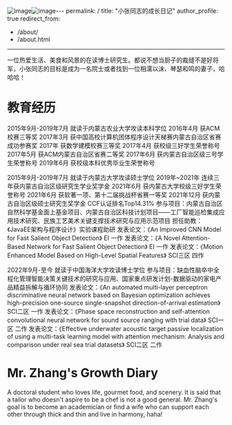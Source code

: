 ![image](https://github.com/user-attachments/assets/250d6fe1-5c59-46cc-8914-4d13306a6521)![image](https://github.com/user-attachments/assets/3223acbd-9c94-4a36-9471-bf2b7198acbd)---
permalink: /
title: "小张同志的成长日记"
author_profile: true
redirect_from: 
  - /about/
  - /about.html
---

<p>一位热爱生活、美食和风景的在读博士研究生。都说不想当厨子的裁缝不是好将军，小张同志的目标是成为一名院士或者找到一位相濡以沫、琴瑟和鸣的妻子，哈哈哈！</p>

教育经历
======
2015年9月-2019年7月 就读于内蒙古农业大学攻读本科学位
2016年4月 获ACM校赛三等奖
2017年3月 获中国高校计算机团体程序设计天梯赛内蒙古自治区省赛成功参赛奖
2017年 获数学建模校赛三等奖
2017年4月 获校级三好学生荣誉称号
2017年5月 获ACM内蒙古自治区省赛二等奖
2017年6月 获内蒙古自治区级三号学生荣誉称号 
2019年6月 获校级本科优秀毕业生荣誉称号

2015年9月-2019年7月 就读于内蒙古大学攻读硕士学位
2019年~2021年 连续三年获内蒙古自治区级研究生学业奖学金
2021年6月 获内蒙古大学校级三好学生荣誉称号
2021年6月 获软著一项、第十二届挑战杯省赛一等奖
2021年12月 获内蒙古自治区级硕士研究生奖学金
CCF认证排名Top14.31%
参与项目：内蒙古自治区自然科学基金面上基金项目、内蒙古自治区科技计划项目——工厂智能巡检集成应用技术研究、民族工艺美术关键支撑技术研究与应用示范项目
担任助教：《JavaEE架构与程序设计》实验课程助研
发表论文：《An Improved CNN Model for Fast Salient Object Detection》 EI 一作
发表论文：《A Novel Attention-Based Network for Fast Salient Object Detection》 EI 一作
发表论文：《Motion Enhanced Model Based on High-Level Spatial Features》 SCI三区 四作

2022年9月-至今 就读于中国海洋大学攻读博士学位
参与项目：缺血性脑卒中全程化管理智能决策关键技术的研究与应用、国家重点研发计划-数据驱动的家电产品精益拆解与循环协同
发表论文：《An automated multi-layer perceptron discriminative neural network based on Bayesian optimization achieves high-precision one-source single-snapshot direction-of-arrival estimation》 SCI二区 一作
发表论文：《Phase space reconstruction and self-attention convolutional neural network for sound source ranging with trial data》 SCI一区 二作
发表论文：《Effective underwater acoustic target passive localization of using a multi-task learning model with attention mechanism: Analysis and comparison under real sea trial datasets》 SCI二区 二作



Mr. Zhang's Growth Diary
======
<p>A doctoral student who loves life, gourmet food, and scenery. It is said that a tailor who doesn't aspire to be a chef is not a good general. Mr. Zhang's goal is to become an academician or find a wife who can support each other through thick and thin and live in harmony, haha!</p>
